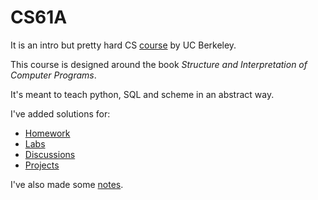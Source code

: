 # CS61A

It is an intro but pretty hard CS [course](https://cs61a.org) by UC Berkeley.

This course is designed around the book *Structure and Interpretation of Computer Programs*.

It's meant to teach python, SQL and scheme in an abstract way.

I've added solutions for:
- [Homework](hw/)
- [Labs](labs/)
- [Discussions](discussions/)
- [Projects](project/)

I've also made some [notes](notes/).
